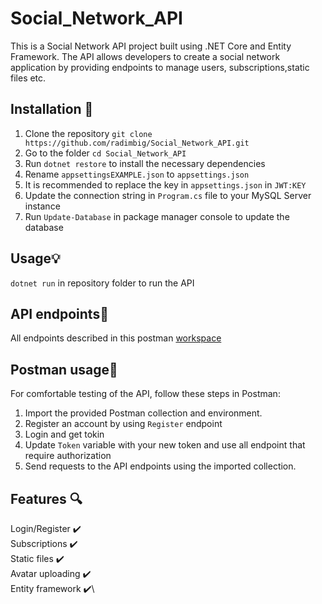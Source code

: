 # **Social_Network_API**
This is a Social Network API project built using .NET Core and Entity Framework. The API allows developers to create a social network application by providing endpoints to manage users, subscriptions,static files etc.
## Installation 🚀
1. Clone the repository `git clone https://github.com/radimbig/Social_Network_API.git`
2. Go to the folder `cd Social_Network_API`
3. Run `dotnet restore` to install the necessary dependencies
4. Rename `appsettingsEXAMPLE.json` to `appsettings.json`
5. It is recommended to replace the key in `appsettings.json` in `JWT:KEY`
6. Update the connection string in `Program.cs` file to your MySQL Server instance
7. Run `Update-Database` in package manager console to update the database
## Usage💡
`dotnet run` in repository folder to run the API
## API endpoints📝
All endpoints described in this postman [workspace](https://www.postman.com/radimbig/workspace/social-network-api) 
## Postman usage📡
For comfortable testing of the API, follow these steps in Postman:
1. Import the provided Postman collection and environment.
2. Register an account by using `Register` endpoint
3. Login and get tokin
4. Update `Token` variable with your new token and use all endpoint that require authorization
3. Send requests to the API endpoints using the imported collection.
## Features 🔍
Login/Register ✔️\
Subscriptions ✔️\
Static files ✔️\
Avatar uploading ✔️\
Entity framework ✔️\

